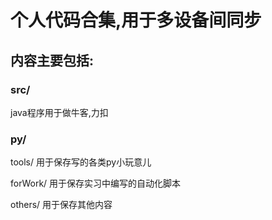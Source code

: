 # 个人代码合集,用于多设备间同步

## 内容主要包括:

### src/

java程序用于做牛客,力扣

### py/

tools/ 用于保存写的各类py小玩意儿

forWork/ 用于保存实习中编写的自动化脚本

others/ 用于保存其他内容
